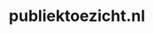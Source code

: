 ---
layout: post
title:  "publiektoezicht.nl"
internal_url:  "/dutchgov/publiektoezicht.nl.html"
categories: dutchgov
---